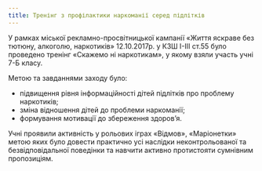 ```yaml
---
title: Тренінг з профілактики наркоманії серед підлітків
---
```


У рамках міської рекламно-просвітницької кампанії «Життя яскраве без тютюну, алкоголю, наркотиків» 12.10.2017р. у КЗШ І-ІІІ ст.55 було проведено тренінг «Скажемо ні наркотикам», у якому взяли участь учні 7-Б класу.

Метою та завданнями заходу було:

- підвищення рівня інформаційності дітей підлітків про проблему наркотиків;
- зміна відношення дітей до проблеми наркоманії;
- формування мотивації до збереження здоров’я.

Учні проявили активність у рольових іграх «Відмов», «Маріонетки» метою яких було довести практично усі наслідки неконтрольованої та безвідповідальної поведінки та навчити активно протистояти сумнівним пропозиціям.

<slideshow id="_/72157686979859501" />
